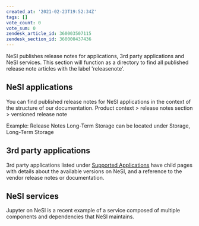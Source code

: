 ```yaml
---
created_at: '2021-02-23T19:52:34Z'
tags: []
vote_count: 0
vote_sum: 0
zendesk_article_id: 360003507115
zendesk_section_id: 360000437436
---
```


NeSI publishes release notes for applications, 3rd party applications
and NeSI services. This section will function as a directory to find all
published release note articles with the label 'releasenote'.

## NeSI applications

You can find published release notes for NeSI applications in the
context of the structure of our documentation.
Product context &gt; release notes section &gt; versioned release note

Example: Release Notes Long-Term Storage can
be located under Storage, Long-Term Storage

## 3rd party applications

3rd party applications listed under [Supported Applications](../Scientific_Computing/Supported_Applications/index.md)
have child pages with details about the available versions on NeSI, and
a reference to the vendor release notes or documentation.

## NeSI services

Jupyter on NeSI is a recent example of a service composed of multiple
components and dependencies that NeSI maintains.
